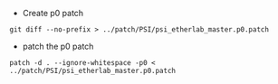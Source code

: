 * Create p0 patch
```
git diff --no-prefix > ../patch/PSI/psi_etherlab_master.p0.patch
```

* patch the p0 patch
```
patch -d . --ignore-whitespace -p0 < ../patch/PSI/psi_etherlab_master.p0.patch
```
